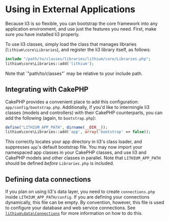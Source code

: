 # Using in External Applications

Because li3 is so flexible, you can bootstrap the core framework into any application environment, and use just the features you need.  First, make sure you have installed li3 properly.

To use li3 classes, simply load the class that manages libraries (`lithium\core\Libraries`), and register the li3 library itself, as follows:

```php
include "/path/to/classes/libraries/lithium/core/Libraries.php";
lithium\core\Libraries::add('lithium');
```

<div class="note note-info">
	Note that `"path/to/classes"` may be relative to your include path.
</div>

## Integrating with CakePHP

CakePHP provides a convenient place to add this configuration: `app/config/bootstrap.php`.  Additionally, if you'd like to intermingle li3 classes (models and controllers) with their CakePHP counterparts, you can add the following (again, to `bootstrap.php`):

```php
define("LITHIUM_APP_PATH", dirname(__DIR__));
lithium\core\Libraries::add('app', array('bootstrap' => false));
```

This correctly locates your app directory in li3's class loader, and suppresses `app`'s default bootstrap file.  You may now import your namespaced app classes in your CakePHP classes, and use li3 and CakePHP models and other classes in parallel. Note that `LITHIUM_APP_PATH` should be defined _before_ `Libraries.php` is included.

## Defining data connections

If you plan on using li3's data layer, you need to create `connections.php` inside `LITHIUM_APP_PATH/config`.  If you are defining your connections dynamically, this file can be empty. By convention, however, this file is used to configure your database and web service connections.  See [`lithium\data\Connections`](http://li3.me/docs/lithium/data/Connections) for more information on how to do this.
